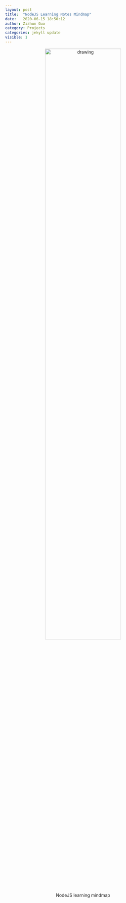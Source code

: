 ```yaml
---
layout: post
title:  "NodeJS Learning Notes Mindmap"
date:   2020-06-15 18:50:12
author: Zizhun Guo
category: Projects
categories: jekyll update
visible: 1
---
```



<div style="text-align: center;">
    <a href ="{{site.url}}/assets/2020-06-15-NodeJS-notes-mindmap/Backend.jpg">
   <img src="{{site.url}}/assets/2020-06-15-NodeJS-notes-mindmap/Backend.jpg" alt="drawing" style="width: 70%;"/>
    </a>
   <figcaption>NodeJS learning mindmap</figcaption>
</div> 

